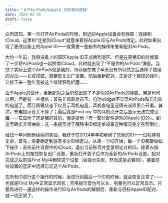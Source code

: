 ```yaml
---
title: "关于AirPods与Apple ID的配对逻辑"
date: 2024-02-26
draft: false
---
```

<!--more-->

众所周知，第一次打开AirPods的时候，附近的Apple设备会有弹窗：连接到iCloud。这里的“连接到iCloud”就意味着将Apple ID与AirPods绑定。此时如果出现了更改设备上的Apple ID——就需要一些额外的操作来重新配对AirPods。

大约一年前，我将设备上的国区Apple ID正式换到港区。但是在更换ID的时候漏了一步将AirPods也一起换绑iCloud。此时就出现了“不是你的AirPods”弹窗。当然了实际上这个AirPods就是我的，所以我在搞了半天没有所以然之后选择了错误的办法——长按按钮，直至恢复出厂设置，然后重新配对。正是这个错误的操作，让接下来一整年我被这个错误狂乱折磨……

由于Apple的设计，重新配对之后仍然出现了不是你的AirPods的弹窗。用是也可以用，但是有一些槽点：首先非佩戴状态下，电池widget不显示AirPods和充电盒的电量了。而且佩戴状态下仅显示耳机电量，耳机盒电量还得去设置里点开看。其次，充电提示音关不掉了；最后就是Find my 中的耳机点开之后显示无法完成设置——它显示了这是我的耳机，但是提示「有一部分配件是别的Apple ID的」。到这里确实非常抽象：这一条提示对于解除多ID绑定单设备这种情况完全在帮倒忙。

经过一年间断断续续的实验，我终于在2024年年初解绑了其他的ID——过程非常复杂。首先，需要确定到底有多少ID绑定过。从第一个ID开始，每一个ID都要做如下操作：首先前往设置中的iCloud，退出当前账号并登录绑定过的ID。接着长按AirPods上的按钮恢复出厂设置，重新打开盖子后作为全新的AirPods设置。配对完成之后前往Find My中删除这个设备（会提示失败，然而这是必要的），接着前往设置的蓝牙中选择忘记这个AirPods。

在所有ID进行这个操作的时候，当进行到最后一个ID的时候，就会恢复正常了——也就是Find My中正常显示耳机；充电提示音也可以关、电量也可以正常显示。只要再进行一遍这样的操作进行ID与AirPods的解绑后，重新与目标AppleID配对，就一切正常了。

